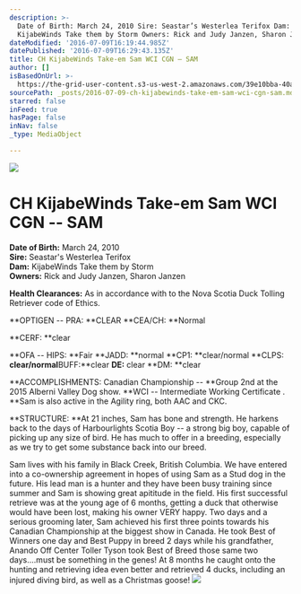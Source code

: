 ```yaml
---
description: >-
  Date of Birth: March 24, 2010 Sire: Seastar’s Westerlea Terifox Dam:
  KijabeWinds Take them by Storm Owners: Rick and Judy Janzen, Sharon Janzen
dateModified: '2016-07-09T16:19:44.985Z'
datePublished: '2016-07-09T16:29:43.135Z'
title: CH KijabeWinds Take-em Sam WCI CGN – SAM
author: []
isBasedOnUrl: >-
  https://the-grid-user-content.s3-us-west-2.amazonaws.com/39e10bba-40a7-463b-bdea-752460ebc2cd.jpg
sourcePath: _posts/2016-07-09-ch-kijabewinds-take-em-sam-wci-cgn-sam.md
starred: false
inFeed: true
hasPage: false
inNav: false
_type: MediaObject

---
```

![](https://the-grid-user-content.s3-us-west-2.amazonaws.com/e77b8fe8-5208-43b9-8900-59e0d817f4c1.jpg)

# **CH KijabeWinds Take-em Sam WCI CGN -- SAM**

**Date of Birth:** March 24, 2010  
**Sire:** Seastar's Westerlea Terifox  
**Dam:** KijabeWinds Take them by Storm  
**Owners:** Rick and Judy Janzen, Sharon Janzen

**Health Clearances:** As in accordance with to the Nova Scotia Duck Tolling Retriever code of Ethics.

**OPTIGEN -- PRA: **CLEAR **CEA/CH: **Normal

**CERF: **clear

**OFA -- HIPS: **Fair **JADD: **normal **CP1: **clear/normal **CLPS: **clear/normal**BUFF:**clear **DE:** clear **DM: **clear

**ACCOMPLISHMENTS: Canadian Championship -- **Group 2nd at the 2015 Alberni Valley Dog show. **WCI -- Intermediate Working Certificate . **Sam is also active in the Agility ring, both AAC and CKC.

**STRUCTURE: **At 21 inches, Sam has bone and strength. He harkens back to the days of Harbourlights Scotia Boy -- a strong big boy, capable of picking up any size of bird. He has much to offer in a breeding, especially as we try to get some substance back into our breed.

Sam lives with his family in Black Creek, British Columbia. We have entered into a co-ownership agreement in hopes of using Sam as a Stud dog in the future. His lead man is a hunter and they have been busy training since summer and Sam is showing great apititude in the field. His first successful retrieve was at the young age of 6 months, getting a duck that otherwise would have been lost, making his owner VERY happy. Two days and a serious grooming later, Sam achieved his first three points towards his Canadian Championship at the biggest show in Canada. He took Best of Winners one day and Best Puppy in breed 2 days while his grandfather, Anando Off Center Toller Tyson took Best of Breed those same two days....must be something in the genes! At 8 months he caught onto the hunting and retrieving idea even better and retrieved 4 ducks, including an injured diving bird, as well as a Christmas goose!
![](https://the-grid-user-content.s3-us-west-2.amazonaws.com/1a5fa21e-2d66-42e9-aaaf-cd80eedf6125.jpg)